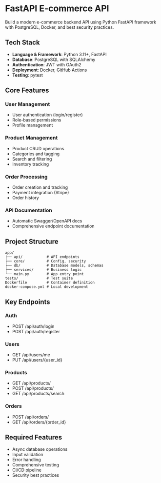 # FastAPI E-commerce API

Build a modern e-commerce backend API using Python FastAPI framework with PostgreSQL, Docker, and best security practices.

## Tech Stack
- **Language & Framework**: Python 3.11+, FastAPI
- **Database**: PostgreSQL with SQLAlchemy
- **Authentication**: JWT with OAuth2
- **Deployment**: Docker, GitHub Actions
- **Testing**: pytest

## Core Features

### User Management
- User authentication (login/register)
- Role-based permissions
- Profile management

### Product Management
- Product CRUD operations
- Categories and tagging
- Search and filtering
- Inventory tracking

### Order Processing
- Order creation and tracking
- Payment integration (Stripe)
- Order history

### API Documentation
- Automatic Swagger/OpenAPI docs
- Comprehensive endpoint documentation

## Project Structure
```
app/
├── api/           # API endpoints
├── core/          # Config, security
├── db/            # Database models, schemas
├── services/      # Business logic
└── main.py        # App entry point
tests/             # Test suite
Dockerfile         # Container definition
docker-compose.yml # Local development
```

## Key Endpoints

### Auth
- POST /api/auth/login
- POST /api/auth/register

### Users
- GET /api/users/me
- PUT /api/users/{user_id}

### Products
- GET /api/products/
- POST /api/products/
- GET /api/products/search

### Orders
- POST /api/orders/
- GET /api/orders/{order_id}

## Required Features
- Async database operations
- Input validation
- Error handling
- Comprehensive testing
- CI/CD pipeline
- Security best practices
